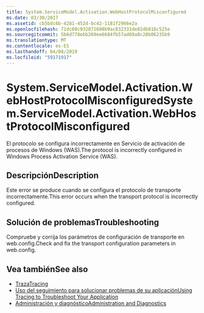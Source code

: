 ```yaml
---
title: System.ServiceModel.Activation.WebHostProtocolMisconfigured
ms.date: 03/30/2017
ms.assetid: cb5bdc6b-4281-452d-bc42-1181f2966e2a
ms.openlocfilehash: 71dc60c932871608b9ac832331de82db818c525e
ms.sourcegitcommit: 5b6d778ebb269ee6684fb57ad69a8c28b06235b9
ms.translationtype: MT
ms.contentlocale: es-ES
ms.lasthandoff: 04/08/2019
ms.locfileid: "59171917"
---
```

# <a name="systemservicemodelactivationwebhostprotocolmisconfigured"></a><span data-ttu-id="0c1e4-102">System.ServiceModel.Activation.WebHostProtocolMisconfigured</span><span class="sxs-lookup"><span data-stu-id="0c1e4-102">System.ServiceModel.Activation.WebHostProtocolMisconfigured</span></span>
<span data-ttu-id="0c1e4-103">El protocolo se configura incorrectamente en Servicio de activación de procesos de Windows (WAS).</span><span class="sxs-lookup"><span data-stu-id="0c1e4-103">The protocol is incorrectly configured in Windows Process Activation Service (WAS).</span></span>  
  
## <a name="description"></a><span data-ttu-id="0c1e4-104">Descripción</span><span class="sxs-lookup"><span data-stu-id="0c1e4-104">Description</span></span>  
 <span data-ttu-id="0c1e4-105">Este error se produce cuando se configura el protocolo de transporte incorrectamente.</span><span class="sxs-lookup"><span data-stu-id="0c1e4-105">This error occurs when the transport protocol is incorrectly configured.</span></span>  
  
## <a name="troubleshooting"></a><span data-ttu-id="0c1e4-106">Solución de problemas</span><span class="sxs-lookup"><span data-stu-id="0c1e4-106">Troubleshooting</span></span>  
 <span data-ttu-id="0c1e4-107">Compruebe y corrija los parámetros de configuración de transporte en web.config.</span><span class="sxs-lookup"><span data-stu-id="0c1e4-107">Check and fix the transport configuration parameters in web.config.</span></span>  
  
## <a name="see-also"></a><span data-ttu-id="0c1e4-108">Vea también</span><span class="sxs-lookup"><span data-stu-id="0c1e4-108">See also</span></span>

- [<span data-ttu-id="0c1e4-109">Traza</span><span class="sxs-lookup"><span data-stu-id="0c1e4-109">Tracing</span></span>](../../../../../docs/framework/wcf/diagnostics/tracing/index.md)
- [<span data-ttu-id="0c1e4-110">Uso del seguimiento para solucionar problemas de su aplicación</span><span class="sxs-lookup"><span data-stu-id="0c1e4-110">Using Tracing to Troubleshoot Your Application</span></span>](../../../../../docs/framework/wcf/diagnostics/tracing/using-tracing-to-troubleshoot-your-application.md)
- [<span data-ttu-id="0c1e4-111">Administración y diagnóstico</span><span class="sxs-lookup"><span data-stu-id="0c1e4-111">Administration and Diagnostics</span></span>](../../../../../docs/framework/wcf/diagnostics/index.md)
